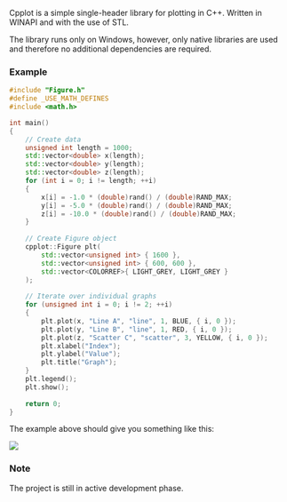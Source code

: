 Cpplot is a simple single-header library for plotting in C++. Written in WINAPI and with the use of STL.

The library runs only on Windows, however, only native libraries are used and therefore no additional
dependencies are required.

### Example

```cpp
#include "Figure.h"
#define _USE_MATH_DEFINES
#include <math.h>

int main()
{
	// Create data
	unsigned int length = 1000;
	std::vector<double> x(length);
	std::vector<double> y(length);
	std::vector<double> z(length);
	for (int i = 0; i != length; ++i)
	{
		x[i] = -1.0 * (double)rand() / (double)RAND_MAX;
		y[i] = -5.0 * (double)rand() / (double)RAND_MAX;
		z[i] = -10.0 * (double)rand() / (double)RAND_MAX;
	}
	
	// Create Figure object
	cpplot::Figure plt(
		std::vector<unsigned int> { 1600 }, 
		std::vector<unsigned int> { 600, 600 }, 
		std::vector<COLORREF>{ LIGHT_GREY, LIGHT_GREY }
	);
	
	// Iterate over individual graphs
	for (unsigned int i = 0; i != 2; ++i)
	{
		plt.plot(x, "Line A", "line", 1, BLUE, { i, 0 });
		plt.plot(y, "Line B", "line", 1, RED, { i, 0 });
		plt.plot(z, "Scatter C", "scatter", 3, YELLOW, { i, 0 });
		plt.xlabel("Index");
		plt.ylabel("Value");
		plt.title("Graph");
	}
	plt.legend();
	plt.show();
	
	return 0;
}
```

The example above should give you something like this:

![](https://github.com/ragoragino/cpplot/PLOT.bmp?raw=true)


### Note
The project is still in active development phase.

